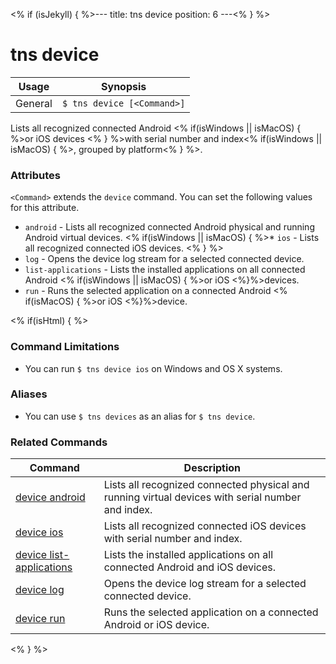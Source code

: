 <% if (isJekyll) { %>---
title: tns device
position: 6
---<% } %>
# tns device


Usage | Synopsis
------|---------
General | `$ tns device [<Command>]`

Lists all recognized connected Android <% if(isWindows || isMacOS) { %>or iOS devices <% } %>with serial number and index<% if(isWindows || isMacOS) { %>, grouped by platform<% } %>. 

### Attributes
`<Command>` extends the `device` command. You can set the following values for this attribute.
* `android` - Lists all recognized connected Android physical and running Android virtual devices.
<% if(isWindows || isMacOS) { %>* `ios` - Lists all recognized connected iOS devices. <% } %> 
* `log` - Opens the device log stream for a selected connected device.
* `list-applications` - Lists the installed applications on all connected Android <% if(isWindows || isMacOS) { %>or iOS <%}%>devices.
* `run` - Runs the selected application on a connected Android <% if(isMacOS) { %>or iOS <%}%>device.

<% if(isHtml) { %> 
### Command Limitations

* You can run `$ tns device ios` on Windows and OS X systems.

### Aliases

* You can use `$ tns devices` as an alias for `$ tns device`. 

### Related Commands

Command | Description
----------|----------
[device android](device-android.html) | Lists all recognized connected physical and running virtual devices with serial number and index.
[device ios](device-ios.html) | Lists all recognized connected iOS devices with serial number and index.
[device list-applications](device-list-applications.html) | Lists the installed applications on all connected Android and iOS devices.
[device log](device-log.html) | Opens the device log stream for a selected connected device.
[device run](device-run.html) | Runs the selected application on a connected Android or iOS device.
<% } %>